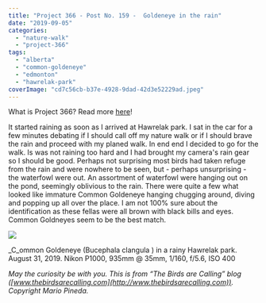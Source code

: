 ```yaml
---
title: "Project 366 - Post No. 159 -  Goldeneye in the rain"
date: "2019-09-05"
categories: 
  - "nature-walk"
  - "project-366"
tags: 
  - "alberta"
  - "common-goldeneye"
  - "edmonton"
  - "hawrelak-park"
coverImage: "cd7c56cb-b37e-4928-9dad-42d3e52229ad.jpeg"
---
```


What is Project 366? Read more [here](https://thebirdsarecalling.com/2019/03/29/project-366/)!

It started raining as soon as I arrived at Hawrelak park. I sat in the car for a few minutes debating if I should call off my nature walk or if I should brave the rain and proceed with my planed walk. In end end I decided to go for the walk. Is was not raining too hard and I had brought my camera's rain gear so I should be good. Perhaps not surprising most birds had taken refuge from the rain and were nowhere to be seen, but - perhaps unsurprising - the waterfowl were out. An assortment of waterfowl were hanging out on the pond, seemingly oblivious to the rain. There were quite a few what looked like immature Common Goldeneye hanging chugging around, diving and popping up all over the place. I am not 100% sure about the identification as these fellas were all brown with black bills and eyes. Common Goldneyes seem to be the best match.

![](https://thebirdsarecallingandimustgo.files.wordpress.com/2019/09/cd7c56cb-b37e-4928-9dad-42d3e52229ad.jpeg?w=1024)

_C_ommon Goldeneye (Bucephala clangula ) in a rainy Hawrelak park. August 31, 2019. Nikon P1000, 935mm @ 35mm, 1/160, f/5.6, ISO 400

_May the curiosity be with you. This is from “The Birds are Calling” blog ([www.thebirdsarecalling.com](http://www.thebirdsarecalling.com)). Copyright Mario Pineda._
